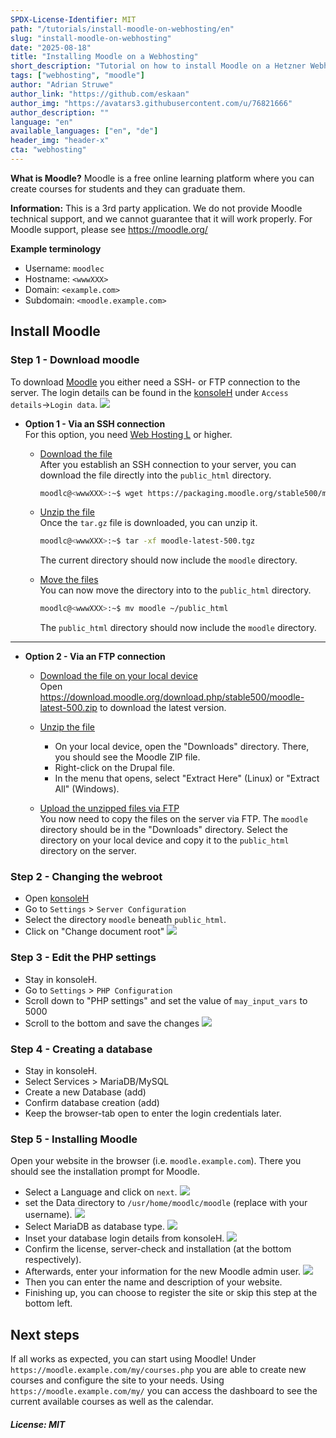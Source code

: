```yaml
---
SPDX-License-Identifier: MIT
path: "/tutorials/install-moodle-on-webhosting/en"
slug: "install-moodle-on-webhosting"
date: "2025-08-18"
title: "Installing Moodle on a Webhosting"
short_description: "Tutorial on how to install Moodle on a Hetzner Webhosting or Managed-Server."
tags: ["webhosting", "moodle"]
author: "Adrian Struwe"
author_link: "https://github.com/eskaan"
author_img: "https://avatars3.githubusercontent.com/u/76821666"
author_description: ""
language: "en"
available_languages: ["en", "de"]
header_img: "header-x"
cta: "webhosting"
---
```



**What is Moodle?**
Moodle is a free online learning platform where you can create courses for students and they can graduate them.


**Information:**
This is a 3rd party application. We do not provide Moodle technical support, and we cannot guarantee that it will work properly. For Moodle support, please see https://moodle.org/

**Example terminology**
* Username: `moodlec`
* Hostname: `<wwwXXX>`
* Domain: `<example.com>`
* Subdomain: `<moodle.example.com>`

## Install Moodle

### Step 1 - Download moodle

To download [Moodle](https://moodle.org/) you either need a SSH- or FTP connection to the server. The login details can be found in the  [konsoleH](https://konsoleh.hetzner.com/) under `Access details`→`Login data`.
![](./images/01_konsoleH_login-data.png)

* **Option 1 - Via an SSH connection**<br>
  For this option, you need [Web Hosting L](https://www.hetzner.com/webhosting) or higher.

  * <u>Download the file</u><br>
    After you establish an SSH connection to your server, you can download the file directly into the `public_html` directory.
    ```bash
    moodlc@<wwwXXX>:~$ wget https://packaging.moodle.org/stable500/moodle-latest-500.tgz
    ```
  
  * <u>Unzip the file</u><br>
    Once the `tar.gz` file is downloaded, you can unzip it.
    ```bash
    moodlc@<wwwXXX>:~$ tar -xf moodle-latest-500.tgz
    ```
    The current directory should now include the `moodle` directory.

  * <u>Move the files</u><br>
    You can now move the directory into to the `public_html` directory.
    ```bash
    moodlc@<wwwXXX>:~$ mv moodle ~/public_html
    ```
    The `public_html` directory should now include the `moodle` directory.

-----------

* **Option 2 - Via an FTP connection**<br>
  
  * <u>Download the file on your local device</u><br>
    Open https://download.moodle.org/download.php/stable500/moodle-latest-500.zip to download the latest version.
  
  * <u>Unzip the file</u><br>
    * On your local device, open the "Downloads" directory. There, you should see the Moodle ZIP file.
    * Right-click on the Drupal file.
    * In the menu that opens, select "Extract Here" (Linux) or "Extract All" (Windows).
  
  * <u>Upload the unzipped files via FTP</u><br>
    You now need to copy the files on the server via FTP. The `moodle` directory should be in the "Downloads" directory. Select the directory on your local device and copy it to the `public_html` directory on the server.


### Step 2 - Changing the webroot

* Open [konsoleH](https://konsoleh.hetzner.com/)
* Go to `Settings` > `Server Configuration`
* Select the directory `moodle` beneath `public_html`.
* Click on "Change document root"
  ![](./images/03_konsoleH_set-webroot.png)

### Step 3 - Edit the PHP settings

* Stay in konsoleH.
* Go to `Settings` > `PHP Configuration`
* Scroll down to "PHP settings" and set the value of  `may_input_vars` to 5000
* Scroll to the bottom and save the changes
  ![](./images/02_konsoleH_max-input-vars.png)

### Step 4 - Creating a database

* Stay in konsoleH.
* Select Services > MariaDB/MySQL
* Create a new Database (add)
* Confirm database creation (add)
* Keep the browser-tab open to enter the login credentials later.

### Step 5 - Installing Moodle

Open your website in the browser (i.e. `moodle.example.com`). There you should see the installation prompt for Moodle.

* Select a Language and click on `next`.
  ![](./images/04_Moodle_installation-language.png)
* set the Data directory to `/usr/home/moodlc/moodle` (replace with your username).
  ![](./images/05_Moodle_directories.png)
* Select MariaDB as database type.
  ![](./images/06_Moodle_database-type.png)
* Inset your database login details from konsoleH.
  ![](./images/07_Moodle_database-login.png)
* Confirm the license, server-check and installation (at the bottom respectively).
* Afterwards, enter your information for the new Moodle admin user.
  ![](./images/08_Moodle_admin-login.png)
* Then you can enter the name and description of your website.
* Finishing up, you can choose to register the site or skip this step at the bottom left.

## Next steps

If all works as expected, you can start using Moodle! Under `https://moodle.example.com/my/courses.php` you are able to create new courses and configure the site to your needs. Using `https://moodle.example.com/my/` you can access the dashboard to see the current available courses as well as the calendar.

##### License: MIT

<!--

Contributor's Certificate of Origin

By making a contribution to this project, I certify that:

(a) The contribution was created in whole or in part by me and I have
    the right to submit it under the license indicated in the file; or

(b) The contribution is based upon previous work that, to the best of my
    knowledge, is covered under an appropriate license and I have the
    right under that license to submit that work with modifications,
    whether created in whole or in part by me, under the same license
    (unless I am permitted to submit under a different license), as
    indicated in the file; or

(c) The contribution was provided directly to me by some other person
    who certified (a), (b) or (c) and I have not modified it.

(d) I understand and agree that this project and the contribution are
    public and that a record of the contribution (including all personal
    information I submit with it, including my sign-off) is maintained
    indefinitely and may be redistributed consistent with this project
    or the license(s) involved.

Signed-off-by: Adrian Struwe <github@eskaan.de>

-->

